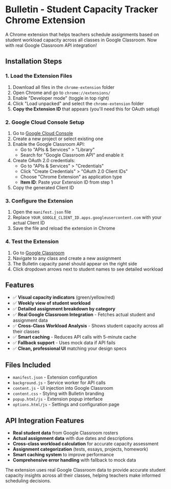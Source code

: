 # Bulletin - Student Capacity Tracker Chrome Extension

A Chrome extension that helps teachers schedule assignments based on student workload capacity across all classes in Google Classroom. Now with real Google Classroom API integration!

## Installation Steps

### 1. Load the Extension Files
1. Download all files in the `chrome-extension` folder
2. Open Chrome and go to `chrome://extensions/`
3. Enable "Developer mode" (toggle in top right)
4. Click "Load unpacked" and select the `chrome-extension` folder
5. **Copy the Extension ID** that appears (you'll need this for OAuth setup)

### 2. Google Cloud Console Setup
1. Go to [Google Cloud Console](https://console.cloud.google.com/)
2. Create a new project or select existing one
3. Enable the Google Classroom API:
   - Go to "APIs & Services" > "Library"
   - Search for "Google Classroom API" and enable it
4. Create OAuth 2.0 credentials:
   - Go to "APIs & Services" > "Credentials"
   - Click "Create Credentials" > "OAuth 2.0 Client IDs"
   - Choose "Chrome Extension" as application type
   - **Item ID**: Paste your Extension ID from step 1
5. Copy the generated Client ID

### 3. Configure the Extension
1. Open the `manifest.json` file
2. Replace `YOUR_GOOGLE_CLIENT_ID.apps.googleusercontent.com` with your actual Client ID
3. Save the file and reload the extension in Chrome

### 4. Test the Extension
1. Go to [Google Classroom](https://classroom.google.com)
2. Navigate to any class and create a new assignment
3. The Bulletin capacity panel should appear on the right side
4. Click dropdown arrows next to student names to see detailed workload

## Features
- ✅ **Visual capacity indicators** (green/yellow/red)
- ✅ **Weekly view of student workload**
- ✅ **Detailed assignment breakdown by category**
- ✅ **Real Google Classroom Integration** - Fetches actual student and assignment data
- ✅ **Cross-Class Workload Analysis** - Shows student capacity across all their classes
- ✅ **Smart caching** - Reduces API calls with 5-minute cache
- ✅ **Fallback support** - Uses mock data if API fails
- ✅ **Clean, professional UI** matching your design specs

## Files Included
- `manifest.json` - Extension configuration
- `background.js` - Service worker for API calls
- `content.js` - UI injection into Google Classroom
- `content.css` - Styling with Bulletin branding
- `popup.html/js` - Extension popup interface
- `options.html/js` - Settings and configuration page

## API Integration Features
- **Real student data** from Google Classroom rosters
- **Actual assignment data** with due dates and descriptions
- **Cross-class workload calculation** for accurate capacity assessment
- **Assignment categorization** (tests, essays, projects, homework)
- **Smart caching system** to improve performance
- **Comprehensive error handling** with fallback to mock data

The extension uses real Google Classroom data to provide accurate student capacity insights across all their classes, helping teachers make informed scheduling decisions.